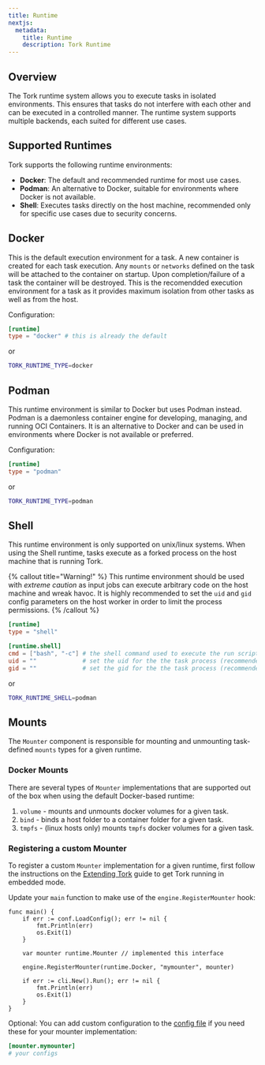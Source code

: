 ```yaml
---
title: Runtime
nextjs:
  metadata:
    title: Runtime
    description: Tork Runtime
---
```


## Overview

The Tork runtime system allows you to execute tasks in isolated environments. This ensures that tasks do not interfere with each other and can be executed in a controlled manner. The runtime system supports multiple backends, each suited for different use cases.

## Supported Runtimes

Tork supports the following runtime environments:

- **Docker**: The default and recommended runtime for most use cases.
- **Podman**: An alternative to Docker, suitable for environments where Docker is not available.
- **Shell**: Executes tasks directly on the host machine, recommended only for specific use cases due to security concerns.


## Docker

This is the default execution environment for a task. A new container is created for each task execution. Any `mounts` or `networks` defined on the task will be attached to the container on startup. Upon completion/failure of a task the container will be destroyed. This is the recomendded execution environment for a task as it provides maximum isolation from other tasks as well as from the host.

Configuration:

```toml
[runtime]
type = "docker" # this is already the default
```

or 

```bash
TORK_RUNTIME_TYPE=docker
```

## Podman 

This runtime environment is similar to Docker but uses Podman instead. Podman is a daemonless container engine for developing, managing, and running OCI Containers. It is an alternative to Docker and can be used in environments where Docker is not available or preferred.

Configuration:

```toml
[runtime]
type = "podman"
```

or 

```bash
TORK_RUNTIME_TYPE=podman
```

## Shell

This runtime environment is only supported on unix/linux systems. When using the Shell runtime, tasks execute as a forked process on the host machine that is running Tork.

{% callout title="Warning!" %}
This runtime environment should be used with _extreme caution_ as input jobs can execute arbitrary code on the host machine and wreak havoc. It is highly recommended to set the `uid` and `gid` config parameters on the host worker in order to limit the process permissions.
{% /callout %}

```toml
[runtime]
type = "shell"

[runtime.shell]
cmd = ["bash", "-c"] # the shell command used to execute the run script
uid = ""             # set the uid for the the task process (recommended)
gid = ""             # set the gid for the the task process (recommended)
```

or 

```bash
TORK_RUNTIME_SHELL=podman
```

## Mounts

The `Mounter` component is responsible for mounting and unmounting task-defined `mounts` types for a given runtime.

### Docker Mounts

There are several types of `Mounter` implementations that are supported out of the box when using the default Docker-based runtime:

1. `volume` - mounts and unmounts docker volumes for a given task.
2. `bind` - binds a host folder to a container folder for a given task.
3. `tmpfs` - (linux hosts only) mounts `tmpfs` docker volumes for a given task.

### Registering a custom Mounter

To register a custom `Mounter` implementation for a given runtime, first follow the instructions on the [Extending Tork](/extend) guide to get Tork running in embedded mode.

Update your `main` function to make use of the `engine.RegisterMounter` hook:

```golang
func main() {
	if err := conf.LoadConfig(); err != nil {
		fmt.Println(err)
		os.Exit(1)
	}

	var mounter runtime.Mounter // implemented this interface

	engine.RegisterMounter(runtime.Docker, "mymounter", mounter)

	if err := cli.New().Run(); err != nil {
		fmt.Println(err)
		os.Exit(1)
	}
}
```

Optional: You can add custom configuration to the [config file](/config) if you need these for your mounter implementation:

```toml
[mounter.mymounter]
# your configs
```
